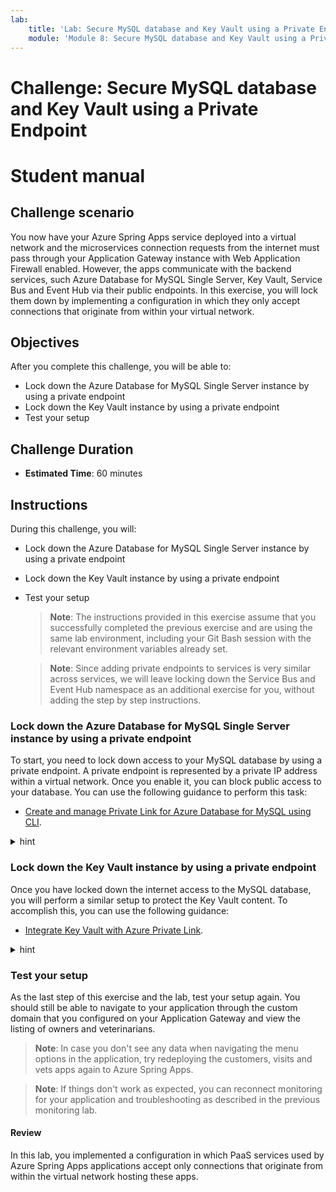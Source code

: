```yaml
---
lab:
    title: 'Lab: Secure MySQL database and Key Vault using a Private Endpoint'
    module: 'Module 8: Secure MySQL database and Key Vault using a Private Endpoint'
---
```


# Challenge: Secure MySQL database and Key Vault using a Private Endpoint

# Student manual

## Challenge scenario

You now have your Azure Spring Apps service deployed into a virtual network and the microservices connection requests from the internet must pass through your Application Gateway instance with Web Application Firewall enabled. However, the apps communicate with the backend services, such Azure Database for MySQL Single Server, Key Vault, Service Bus and Event Hub via their public endpoints. In this exercise, you will lock them down by implementing a configuration in which they only accept connections that originate from within your virtual network.

## Objectives

After you complete this challenge, you will be able to:

- Lock down the Azure Database for MySQL Single Server instance by using a private endpoint
- Lock down the Key Vault instance by using a private endpoint
- Test your setup

## Challenge Duration

- **Estimated Time**: 60 minutes

## Instructions

During this challenge, you will:

- Lock down the Azure Database for MySQL Single Server instance by using a private endpoint
- Lock down the Key Vault instance by using a private endpoint
- Test your setup

   > **Note**: The instructions provided in this exercise assume that you successfully completed the previous exercise and are using the same lab environment, including your Git Bash session with the relevant environment variables already set.

   > **Note**: Since adding private endpoints to services is very similar across services, we will leave locking down the Service Bus and Event Hub namespace as an additional exercise for you, without adding the step by step instructions.

### Lock down the Azure Database for MySQL Single Server instance by using a private endpoint

To start, you need to lock down access to your MySQL database by using a private endpoint. A private endpoint is represented by a private IP address within a virtual network. Once you enable it, you can block public access to your database. You can use the following guidance to perform this task:

- [Create and manage Private Link for Azure Database for MySQL using CLI](https://docs.microsoft.com/azure/mysql/howto-configure-privatelink-cli).

<details>
<summary>hint</summary>
<br/>

1. To start, you need to disable private endpoint network policies in the subnet you will use to create the private endpoints.

   ```bash
   az network vnet subnet update \
      --name $PRIVATE_ENDPOINTS_SUBNET_NAME \
      --resource-group $RESOURCE_GROUP \
      --vnet-name $VIRTUAL_NETWORK_NAME \
      --disable-private-endpoint-network-policies true
   ```

1. Next, in the same subnet, create the private endpoint corresponding to the Azure Database for MySQL Single Server instance.

   ```bash
   MYSQL_RESOURCE_ID=$(az resource show -g ${RESOURCE_GROUP} -n ${SQL_SERVER_NAME} --resource-type "Microsoft.DBforMySQL/servers" --query "id" -o tsv)

   az network private-endpoint create \
       --name pe-openlab-mysql \
       --resource-group $RESOURCE_GROUP \
       --vnet-name $VIRTUAL_NETWORK_NAME  \
       --subnet $PRIVATE_ENDPOINTS_SUBNET_NAME \
       --private-connection-resource-id $MYSQL_RESOURCE_ID \
       --group-id mysqlServer \
       --connection-name openlab-mysql-connection \
       --location $LOCATION
   ```

   > **Note**: Once you created the private endpoint, you will set up a private Azure DNS zone named `privatelink.mysql.database.azure.com` with an `A` DNS record matching the original DNS name with the suffix `mysql.database.azure.com` but replacing that suffix with `privatelink.mysql.database.azure.com`. Your apps connecting to the MySQL database will not need to be updated, but instead they can continue using the existing connection strings.

1. To implement this configuration, start by creating a new private DNS zone and linking it to your virtual network.

   ```bash
   az network private-dns zone create \
       --resource-group $RESOURCE_GROUP \
       --name "privatelink.mysql.database.azure.com"

   az network private-dns link vnet create \
      --resource-group $RESOURCE_GROUP \
      --zone-name "privatelink.mysql.database.azure.com"\
      --name MyDNSLink \
      --virtual-network $VIRTUAL_NETWORK_NAME \
      --registration-enabled false 
   ```

1. Next, create a new `A` record pointing to the IP address of the newly created private endpoint.

   ```bash
   NIC_ID=$(az network private-endpoint show --name pe-openlab-mysql --resource-group $RESOURCE_GROUP --query 'networkInterfaces[0].id' -o tsv)

   NIC_IPADDRESS=$(az resource show --ids $NIC_ID --api-version 2019-04-01 -o json | jq -r '.properties.ipConfigurations[0].properties.privateIPAddress')

   az network private-dns record-set a create \
       --name $SQL_SERVER_NAME \
       --zone-name privatelink.mysql.database.azure.com \
       --resource-group $RESOURCE_GROUP  

   az network private-dns record-set a add-record \
       --record-set-name $SQL_SERVER_NAME \
       --zone-name privatelink.mysql.database.azure.com \
       --resource-group $RESOURCE_GROUP \
        -a $NIC_IPADDRESS
   ```

1. You can now fully block connectivity to the public endpoint of your Azure Database for MySQL Single Server instance.

   ```bash
   az mysql server update \
       --name $SQL_SERVER_NAME \
       -g $RESOURCE_GROUP \
       --public Disabled
   ```

</details>

### Lock down the Key Vault instance by using a private endpoint

Once you have locked down the internet access to the MySQL database, you will perform a similar setup to protect the Key Vault content. To accomplish this, you can use the following guidance:

- [Integrate Key Vault with Azure Private Link](https://docs.microsoft.com/azure/key-vault/general/private-link-service?tabs=cli).

<details>
<summary>hint</summary>
<br/>

1. Since you have already disabled network policies on the private link subnet, you can proceed to create a private endpoint for the Key Vault instance.

   ```bash
   KEYVAULT_RESOURCE_ID=$(az resource show -g ${RESOURCE_GROUP} -n ${KEYVAULT_NAME} --query "id" --resource-typ "Microsoft.KeyVault/vaults" -o tsv)

   az network private-endpoint create --resource-group $RESOURCE_GROUP \
       --vnet-name $VIRTUAL_NETWORK_NAME \
       --subnet $PRIVATE_ENDPOINTS_SUBNET_NAME \
       --name pe-openlab-keyvault \
       --private-connection-resource-id "$KEYVAULT_RESOURCE_ID" \
       --group-ids vault \
       --connection-name openlab-keyvault-connection \
       --location $LOCATION
   ```

1. In this case, just as before, you will need to create a private DNS zone, this time for `privatelink.vaultcore.azure.net`.

   ```bash
   az network private-dns zone create \
       --resource-group $RESOURCE_GROUP \
       --name "privatelink.vaultcore.azure.net" 

   az network private-dns link vnet create \
       --resource-group $RESOURCE_GROUP \
       --zone-name "privatelink.vaultcore.azure.net" \
       --name MyVaultDNSLink \
       --virtual-network $VIRTUAL_NETWORK_NAME \
       --registration-enabled false 
   ```

1. As before, you need to create the A record to link the Azure Key Vault instance name to the IP address of the private endpoint.

   ```bash
   KEYVAULT_NIC_ID=$(az network private-endpoint show --name pe-openlab-keyvault --resource-group $RESOURCE_GROUP --query 'networkInterfaces[0].id' -o tsv)
   KEYVAULT_NIC_IPADDRESS=$(az resource show --ids $KEYVAULT_NIC_ID --api-version 2019-04-01 -o json | jq -r '.properties.ipConfigurations[0].properties.privateIPAddress')

   az network private-dns record-set a add-record -g $RESOURCE_GROUP -z "privatelink.vaultcore.azure.net" -n $KEYVAULT_NAME -a $KEYVAULT_NIC_IPADDRESS
   az network private-dns record-set list -g $RESOURCE_GROUP -z "privatelink.vaultcore.azure.net"
   ```

</details>

### Test your setup

As the last step of this exercise and the lab, test your setup again. You should still be able to navigate to your application through the custom domain that you configured on your Application Gateway and view the listing of owners and veterinarians.

   > **Note**: In case you don't see any data when navigating the menu options in the application, try redeploying the customers, visits and vets apps again to Azure Spring Apps.

   > **Note**: If things don't work as expected, you can reconnect monitoring for your application and troubleshooting as described in the previous monitoring lab.

#### Review

In this lab, you implemented a configuration in which PaaS services used by Azure Spring Apps applications accept only connections that originate from within the virtual network hosting these apps.
